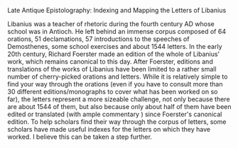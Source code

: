 Late Antique Epistolography: Indexing and Mapping the Letters of Libanius

Libanius was a teacher of rhetoric during the fourth century AD whose school was in Antioch. He left behind an immense corpus composed of 64 orations, 51 declamations, 57 introductions to the speeches of Demosthenes, some school exercises and about 1544 letters. In the early 20th century, Richard Foerster made an edition of the whole of Libanius' work, which remains canonical to this day. After Foerster, editions and translations of the works of Libanius have been limited to a rather small number of cherry-picked orations and letters. While it is relatively simple to find your way through the orations (even if you have to consult more than 30 different editions/monographs to cover what has been worked on so far), the letters represent a more sizeable challenge, not only because there are about 1544 of them, but also because only about half of them have been edited or translated (with ample commentary ) since Foerster's canonical edition. To help scholars find their way through the corpus of letters, some scholars have made useful indexes for the letters on which they have worked. I believe this can be taken a step further. 
